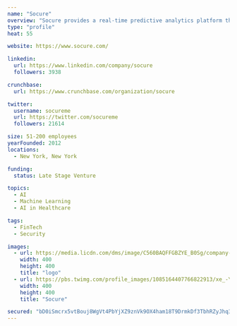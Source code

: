 ```yaml
---
name: "Socure"
overview: "Socure provides a real-time predictive analytics platform that combines the newest forms of machine learning and artificial intelligence with digital, offline and social identity data to deliver the most accurate and robust KYC, identity verification and fraud risk prediction solution in the market."
type: "profile"
heat: 55

website: https://www.socure.com/

linkedin:
  url: https://www.linkedin.com/company/socure
  followers: 3938

crunchbase:
  url: https://www.crunchbase.com/organization/socure

twitter:
  username: socureme
  url: https://twitter.com/socureme
  followers: 21614

size: 51-200 employees
yearFounded: 2012
locations:
  - New York, New York

funding:
  status: Late Stage Venture

topics:
  - AI
  - Machine Learning
  - AI in Healthcare

tags:
  - FinTech
  - Security

images:
  - url: https://media.licdn.com/dms/image/C560BAQFFGBZYE_B0Sg/company-logo_400_400/0?e=1582761600&v=beta&t=DfHxcGr6RHE00MDJkt-1MhINQPHq7_wSmKzXhlwOR6A
    width: 400
    height: 400
    title: "logo"
  - url: https://pbs.twimg.com/profile_images/1085164407766822913/xe_-YSO2_400x400.jpg
    width: 400
    height: 400
    title: "Socure"

secured: "bD0iSmcrx5vtBouj8WgVt4PbYjXZ9znVk9OX4ham18T9DrmkDf3TbhRZyJhq3IZXCtoifcq1hAHQvCGiFzgcfb97cc2XSKh2qREFPJF6Hh7SshB7F1V4PJwJzPne18SCwftV0+sbt31OHMqz6RIl+vnys8Nylj8FEY8aommUUwhH0rYi6UhUsqqyOG7kQ1Q7NgAu1n39xGPDB9Kztdqpnf3h51V9ywZCTPFNutCayZtPb+f2ZX7y2UCgabnz/LDGyX/gE5N2qdVdD8lXO3ITx6Y8DWDmjQr8TVLFtZX4iEt817yV0hh9QgnHgllMf6fo;L55HUxcEg5zcgddBMbCZrw=="
---
```



